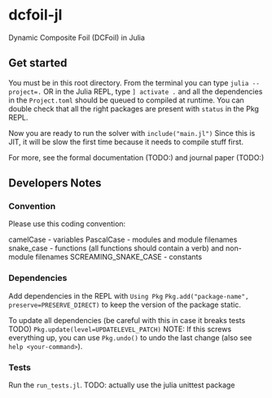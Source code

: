 # dcfoil-jl
Dynamic Composite Foil (DCFoil) in Julia

## Get started
You must be in this root directory. From the terminal you can type
`julia --project=.`
OR
in the Julia REPL, type 
`] activate .`
and all the dependencies in the `Project.toml` should be queued to compiled at runtime. You can double check that all the right packages are present with `status` in the Pkg REPL.

Now you are ready to run the solver with 
`include("main.jl")`
Since this is JIT, it will be slow the first time because it needs to compile stuff first.

For more, see the formal documentation (TODO:) and journal paper (TODO:)
## Developers Notes

### Convention
Please use this coding convention:

camelCase - variables
PascalCase - modules and module filenames
snake_case - functions (all functions should contain a verb) and non-module filenames
SCREAMING_SNAKE_CASE - constants

### Dependencies

Add dependencies in the REPL with
`Using Pkg`
`Pkg.add("package-name", preserve=PRESERVE_DIRECT)`
to keep the version of the package static.

To update all dependencies (be careful with this in case it breaks tests TODO)
`Pkg.update(level=UPDATELEVEL_PATCH)`
NOTE: If this screws everything up, you can use `Pkg.undo()` to undo the last change (also see `help <your-command>`).

### Tests

Run the `run_tests.jl`. TODO: actually use the julia unittest package